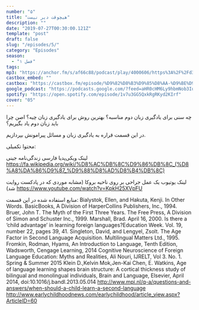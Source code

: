 ```yaml
---
number: "۵"
title: "هیچوقت دیر نیست"
description: ""
date: "2019-07-27T00:30:00.121Z"
template: "post"
draft: false
slug: "/episodes/5/"
category: "Episodes"
season:
  - "فصل ۱"
tags:
mp3: "https://anchor.fm/s/af66c88/podcast/play/4000606/https%3A%2F%2Fd3ctxlq1ktw2nl.cloudfront.net%2Fproduction%2F2019-6-27%2F19667962-48000-1-29b47852fe6a4.mp3"
castbox_embed: ""
castbox: "https://castbox.fm/episode/%D9%82%D8%B3%D9%85%D8%AA-%D9%BE%D9%86%D8%AC%3A-%D9%87%DB%8C%DA%86%E2%80%8C%D9%88%D9%82%D8%AA-%D8%AF%DB%8C%D8%B1-%D9%86%DB%8C%D8%B3%D8%AA-id2148037-id172860027"
google_podcast: "https://podcasts.google.com/?feed=aHR0cHM6Ly9hbmNob3IuZm0vcy9hZjY2Yzg4L3BvZGNhc3QvcnNz&episode=NWEwNjllYTAtZjE4NS03YzhlLWM2MmEtM2U1Njc4MDI4MjAz"
spotify: "https://open.spotify.com/episode/1v7u3GG5QxkRgRKyd2KIrf"
cover: "05"
---
```

چه سنی برای یادگیری زبان دوم مناسبه؟ بهترین روش برای یادگیری زبان چیه؟ اصن چرا باید زبان دوم یاد بگیریم؟

در این قسمت قراره به یادگیری زبان و مسائل پیرامونش بپردازیم.


محتوا تکمیلی:

لینک ویکی‌پدیا فارسی زندگی‌نامه جینی 
https://fa.wikipedia.org/wiki/%D8%AC%DB%8C%D9%86%DB%8C_(%D8%A8%DA%86%D9%87_%D9%88%D8%AD%D8%B4%DB%8C)

لینک یوتیوب یک عمل جراحی بر روی ناحیه بروکا (مشابه موردی که در پادکست روایت شد)
https://www.youtube.com/watch?v=KpkH25XVpFU 


منابع استفاده شده در این قسمت:
Bialystok, Ellen, and Hakuta, Kenji. In Other Words. BasicBooks, A Division of HarperCollins Publishers, Inc., 1994. Bruer, John T. The Myth of the First Three Years. The Free Press, A Division of Simon and Schuster Inc., 1999. Marshall, Brad. April 16, 2000. Is there a ‘child advantage’ in learning foreign languages?Education Week. Vol. 19, number 22, pages 39, 41. Singleton, David, and Lengyel, Zsolt. The Age Factor in Second Language Acquisition. Multilingual Matters Ltd., 1995. Fromkin, Rodman, Hyams, An Introduction to Language, Tenth Edition, Wadsworth, Cengage Learning, 2014 Cognitive Neuroscience of Foreign Language Education: Myths and Realities, Ali Nouri, IJRELT, Vol 3. No. 1. Spring & Summer 2015 Klein D.,Kelvin Mok,Jen-Kai Chen, E. Watkins, Age of language learning shapes brain structure: A cortical thickness study of bilingual and monolingual individuals, Brain and Language, Elsevier, April 2014,  doi:10.1016/j.bandl.2013.05.014 http://www.mpi.nl/q-a/questions-and-answers/when-should-a-child-learn-a-second-language http://www.earlychildhoodnews.com/earlychildhood/article_view.aspx?ArticleID=60 
